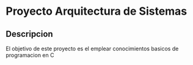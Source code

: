 # Proyecto Arquitectura de Sistemas
## Descripcion
El objetivo de este proyecto es el emplear conocimientos basicos de programacion en C
